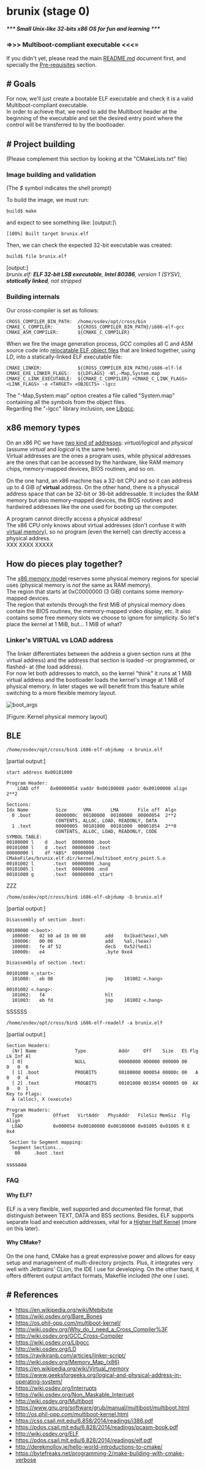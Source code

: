 # brunix (stage 0)
##### *** Small Unix-like 32-bits x86 OS for fun and learning ***

### =>>> Multiboot-compliant executable <<<=


If you didn't yet, please read the main [README.md](https://github.com/bruno-masci/brunix/blob/master/README.md) 
document first, and specially the [Pre-requisites](https://github.com/bruno-masci/brunix/tree/master#-pre-requisites) section.

## # Goals

For now, we'll just create a bootable ELF executable and check it is a valid Multiboot-compliant executable.\
In order to achieve that, we need to add the Multiboot header at the beginning of the executable and set the desired entry 
point where the control will be transferred to by the bootloader.

## # Project building 

(Please complement this section by looking at the "CMakeLists.txt" file)

### Image building and validation

(The *$* symbol indicates the shell prompt)

To build the image, we must run:

	build$ make

and expect to see something like:
[output:]\

    [100%] Built target brunix.elf

Then, we can check the expected 32-bit executable was created:

    build$ file brunix.elf 
[output:]\
*brunix.elf: __ELF 32-bit LSB executable__, __Intel 80386__, version 1 (SYSV), __statically linked__, not stripped*

### Building internals

Our cross-compiler is set as follows:

    CROSS_COMPILER_BIN_PATH:  /home/osdev/opt/cross/bin
    CMAKE_C_COMPILER:         ${CROSS_COMPILER_BIN_PATH}/i686-elf-gcc
    CMAKE_ASM_COMPILER:       ${CMAKE_C_COMPILER}
    

When we fire the image generation process, *GCC* compiles all C and ASM source code into [relocatable ELF object files](http://wiki.osdev.org/Object_Files) that
are linked together, using *LD*, into a statically-linked ELF executable file:

    CMAKE_LINKER:             ${CROSS_COMPILER_BIN_PATH}/i686-elf-ld
    CMAKE_EXE_LINKER_FLAGS:   ${LDFLAGS} -Wl,-Map,System.map
    CMAKE_C_LINK_EXECUTABLE:  ${CMAKE_C_COMPILER} <CMAKE_C_LINK_FLAGS> <LINK_FLAGS> -o <TARGET> <OBJECTS> -lgcc

The "-Map,System.map" option creates a file called "System.map" containing all the symbols from the object files.\
Regarding the "-lgcc" library inclusion, see [Libgcc](https://wiki.osdev.org/Libgcc).

## x86 memory types

On an x86 PC we have [two kind of addresses](https://www.geeksforgeeks.org/logical-and-physical-address-in-operating-system/):
*virtual/logical* and *physical* (assume *virtual* and *logical* is the same here).\
Virtual addresses are the ones a program uses, while physical addresses are the ones that can be accessed by the hardware,
like RAM memory chips, memory-mapped devices, BIOS routines, and so on.

On the one hand, an x86 machine has a 32-bit CPU and so it can address up to 4 GiB _of_ __virtual__ address. On the other hand, 
there is a physical address space that can be 32-bit or 36-bit addressable. 
It includes the RAM memory but also memory-mapped devices, the BIOS routines and hardwired addresses like the one used 
for booting up the computer.

A program cannot directly access a physical address!\
The x86 CPU only knows about virtual addresses (don't confuse it with [virtual memory](https://en.wikipedia.org/wiki/Virtual_memory)),
so no program (even the kernel) can directly access a physical address.\
XXX
XXXX
XXXXX


## How do pieces play together?

The [x86 memory model](https://wiki.osdev.org/Memory_Map_(x86)) reserves some physical memory regions for special uses
(physical memory is *not* the same as RAM memory).\
The region that starts at 0xC0000000 (3 GiB) contains some memory-mapped devices.\
The region that extends through the first MiB of physical memory does contain the BIOS routines, the memory-mapped video 
display, etc. It also contains some free memory slots we choose to ignore for simplicity. So let's place the kernel 
at 1 MiB, but... 1 MiB of what?

### Linker's VIRTUAL vs LOAD address

The linker differentiates between the address a given section runs at (the virtual address) and the address that section
is loaded -or programmed, or flashed- at (the load address).\
For now let both addresses to match, so the kernel "think" it runs at 1 MiB virtual address and the bootloader loads the 
kernel's image at 1 MiB of physical memory. In later stages we will benefit from this feature while switching to a more
flexible memory layout.

![boot_args](pics/physical_layout.png)

[Figure: Kernel physical memory layout]


## BLE

    /home/osdev/opt/cross/bin$ i686-elf-objdump -x brunix.elf 
[partial output:]
    
    start address 0x00101000
    
    Program Header:
        LOAD off    0x00000054 vaddr 0x00100000 paddr 0x00100000 align 2**2
    
    Sections:
    Idx Name          Size      VMA       LMA       File off  Algn
      0 .boot         0000000c  00100000  00100000  00000054  2**2
                      CONTENTS, ALLOC, LOAD, READONLY, DATA
      1 .text         00000005  00101000  00101000  00001054  2**0
                      CONTENTS, ALLOC, LOAD, READONLY, CODE
    SYMBOL TABLE:
    00100000 l    d  .boot	00000000 .boot
    00101000 l    d  .text	00000000 .text
    00000000 l    df *ABS*	00000000 CMakeFiles/brunix.elf.dir/kernel/multiboot_entry_point.S.o
    00101002 l       .text	00000000 .hang
    00101005 l       .text	00000000 .end
    00101000 g       .text	00000000 _start

ZZZ

    /home/osdev/opt/cross/bin$ i686-elf-objdump -D brunix.elf 
[partial output:]

    Disassembly of section .boot:
    
    00100000 <.boot>:
      100000:	02 b0 ad 1b 00 00    	add    0x1bad(%eax),%dh
      100006:	00 00                	add    %al,(%eax)
      100008:	fe 4f 52             	decb   0x52(%edi)
      10000b:	e4                   	.byte 0xe4
    
    Disassembly of section .text:
    
    00101000 <_start>:
      101000:	eb 00                	jmp    101002 <.hang>
    
    00101002 <.hang>:
      101002:	f4                   	hlt    
      101003:	eb fd                	jmp    101002 <.hang>

SSSSSS

    /home/osdev/opt/cross/bin$ i686-elf-readelf -a brunix.elf 
[partial output:]
   
    Section Headers:
      [Nr] Name              Type            Addr     Off    Size   ES Flg Lk Inf Al
      [ 0]                   NULL            00000000 000000 000000 00      0   0  0
      [ 1] .boot             PROGBITS        00100000 000054 00000c 00   A  0   0  4
      [ 2] .text             PROGBITS        00101000 001054 000005 00  AX  0   0  1
    Key to Flags:
      A (alloc), X (execute)

    Program Headers:
      Type           Offset   VirtAddr   PhysAddr   FileSiz MemSiz  Flg Align
      LOAD           0x000054 0x00100000 0x00100000 0x01005 0x01005 R E 0x4
    
     Section to Segment mapping:
      Segment Sections...
       00     .boot .text 

ssssaaa
    

### FAQ

#### Why ELF?

ELF is a very flexible, well supported and documented file format, that distinguish between TEXT, DATA and BSS sections.
Besides, ELF supports separate load and execution addresses, vital for a
[Higher Half Kernel](https://wiki.osdev.org/Higher_Half_Kernel) (more on this later).

#### Why CMake?

On the one hand, CMake has a great expressive power and allows for easy setup and management of multi-directory projects.
Plus, it integrates very well with Jetbrains' CLion, the IDE I use for developing.
On the other hand, it offers different output artifact formats, Makefile included (the one I use). 



## # References

* https://en.wikipedia.org/wiki/Mebibyte
* https://wiki.osdev.org/Bare_Bones
* https://os.phil-opp.com/multiboot-kernel/
* http://wiki.osdev.org/Why_do_I_need_a_Cross_Compiler%3F
* http://wiki.osdev.org/GCC_Cross-Compiler
* https://wiki.osdev.org/Libgcc
* http://wiki.osdev.org/LD
* https://ravikiranb.com/articles/linker-script/
* http://wiki.osdev.org/Memory_Map_(x86)
* https://en.wikipedia.org/wiki/Virtual_memory
* https://www.geeksforgeeks.org/logical-and-physical-address-in-operating-system/
* https://wiki.osdev.org/Interrupts
* https://wiki.osdev.org/Non_Maskable_Interrupt
* http://wiki.osdev.org/Multiboot
* https://www.gnu.org/software/grub/manual/multiboot/multiboot.html
* http://os.phil-opp.com/multiboot-kernel.html
* https://css.csail.mit.edu/6.858/2014/readings/i386.pdf
* https://pdos.csail.mit.edu/6.828/2014/readings/pcasm-book.pdf
* http://wiki.osdev.org/ELF
* https://pdos.csail.mit.edu/6.828/2014/readings/elf.pdf
* http://derekmolloy.ie/hello-world-introductions-to-cmake/
* https://bytefreaks.net/programming-2/make-building-with-cmake-verbose